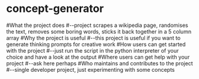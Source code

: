 # concept-generator
#What the project does
#--project scrapes a wikipedia page, randomises the text, removes some boring words, sticks it back together in a 5 column array
#Why the project is useful
#--this project is useful if you want to generate thinking prompts for creative work
#How users can get started with the project
#--just run the script in the python interpreter of your choice and have a look at the output
#Where users can get help with your project
#--ask here perhaps
#Who maintains and contributes to the project
#--single developer project, just experimenting with some concepts
